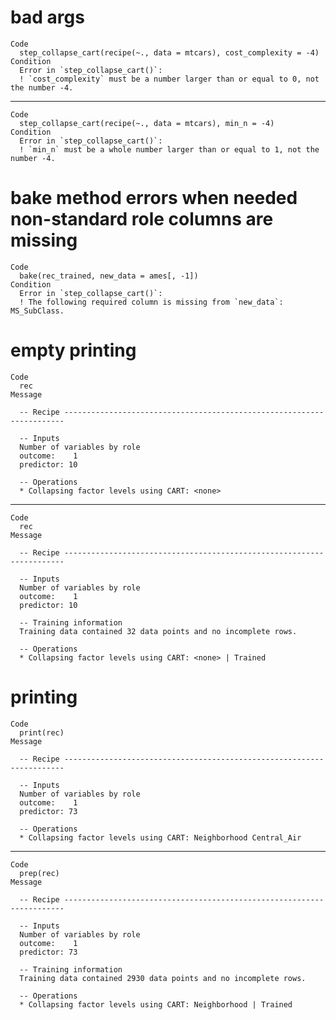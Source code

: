 # bad args

    Code
      step_collapse_cart(recipe(~., data = mtcars), cost_complexity = -4)
    Condition
      Error in `step_collapse_cart()`:
      ! `cost_complexity` must be a number larger than or equal to 0, not the number -4.

---

    Code
      step_collapse_cart(recipe(~., data = mtcars), min_n = -4)
    Condition
      Error in `step_collapse_cart()`:
      ! `min_n` must be a whole number larger than or equal to 1, not the number -4.

# bake method errors when needed non-standard role columns are missing

    Code
      bake(rec_trained, new_data = ames[, -1])
    Condition
      Error in `step_collapse_cart()`:
      ! The following required column is missing from `new_data`: MS_SubClass.

# empty printing

    Code
      rec
    Message
      
      -- Recipe ----------------------------------------------------------------------
      
      -- Inputs 
      Number of variables by role
      outcome:    1
      predictor: 10
      
      -- Operations 
      * Collapsing factor levels using CART: <none>

---

    Code
      rec
    Message
      
      -- Recipe ----------------------------------------------------------------------
      
      -- Inputs 
      Number of variables by role
      outcome:    1
      predictor: 10
      
      -- Training information 
      Training data contained 32 data points and no incomplete rows.
      
      -- Operations 
      * Collapsing factor levels using CART: <none> | Trained

# printing

    Code
      print(rec)
    Message
      
      -- Recipe ----------------------------------------------------------------------
      
      -- Inputs 
      Number of variables by role
      outcome:    1
      predictor: 73
      
      -- Operations 
      * Collapsing factor levels using CART: Neighborhood Central_Air

---

    Code
      prep(rec)
    Message
      
      -- Recipe ----------------------------------------------------------------------
      
      -- Inputs 
      Number of variables by role
      outcome:    1
      predictor: 73
      
      -- Training information 
      Training data contained 2930 data points and no incomplete rows.
      
      -- Operations 
      * Collapsing factor levels using CART: Neighborhood | Trained


